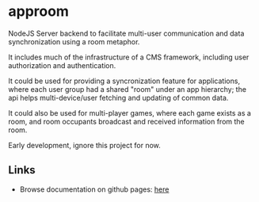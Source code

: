 # approom
NodeJS Server backend to facilitate multi-user communication and data synchronization using a room metaphor.

It includes much of the infrastructure of a CMS framework, including user authorization and authentication.

It could be used for providing a syncronization feature for applications, where each user group had a shared "room" under an app hierarchy; the api helps multi-device/user fetching and updating of common data.

It could also be used for multi-player games, where each game exists as a room, and room occupants broadcast and received information from the room.

Early development, ignore this project for now.

## Links

 * Browse documentation on github pages: [here](https://dcmouser.github.io/approom)